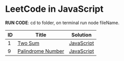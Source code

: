 # LeetCode in JavaScript

**RUN CODE**: cd to folder, on terminal run node fileName.

| ID  | Title                                             | Solution                                                               |
| --- | ------------------------------------------------- | ---------------------------------------------------------------------- | 
| 1   | [Two Sum](https://leetcode.com/problems/two-sum/) | [JavaScript](./JavaScript/01-twoSum.js)                                     |
| 9   | [Palindrome Number](https://leetcode.com/problems/palindrome-number/description/) | [JavaScript](./JavaScript/09-palindromeNumber.js)                                     |
